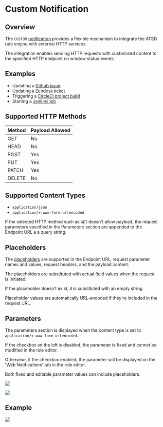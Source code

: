 # Custom Notification

## Overview

The `CUSTOM` [notification](../web-notifications.md) provides a flexible mechanism to integrate the ATSD rule engine with external HTTP services.

The integration enables sending HTTP requests with customized content to the specified HTTP endpoint on window status events.

## Examples

* Updating a [Github issue](custom-github.md)
* Updating a [Zendesk ticket](custom-zendesk.md)
* Triggering a [CircleCI project build](custom-circlecpi.md)
* Starting a [Jenkins job](custom-jenkins.md)

## Supported HTTP Methods

| Method | Payload Allowed |
|---|---|
| GET | No |
| HEAD | No |
| POST | Yes |
| PUT | Yes |
| PATCH | Yes |
| DELETE | No |

## Supported Content Types

* `application/json`
* `application/x-www-form-urlencoded`

If the selected HTTP method such as `GET` doesn't allow payload, the request parameters specified in the Parameters section are appended to the Endpoint URL a a query string.

## Placeholders

The [placeholders](../placeholders.md) are supported in the Endpoint URL, request parameter names and values, request headers, and the payload content.

The placeholders are substituted with actual field values when the request is initiated.

If the placeholder doesn't exist, it is substituted with an empty string.

Placeholder values are automatically URL-encoded if they're included in the request URL.

## Parameters

The parameters section is displayed when the content type is set to `application/x-www-form-urlencoded`.

If the checkbox on the left is disabled, the parameter is fixed and cannot be modified in the rule editor.

Otherwise, if the checkbox enabled, the parameter will be displayed on the 'Web Notifications' tab in the rule editor.

Both fixed and editable parameter values can include placeholders.

![](images/custom_editable.png)

![](images/custom-editable-editor.png)

## Example

![](images/custom-json.png)
